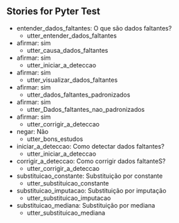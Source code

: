 ## Stories for Pyter Test
* entender_dados_faltantes: O que são dados faltantes?
	 - utter_entender_dados_faltantes
* afirmar: sim
	 - utter_causa_dados_faltantes
* afirmar: sim
	 - utter_iniciar_a_deteccao
* afirmar: sim
	 - utter_visualizar_dados_faltantes
* afirmar: sim
	 - utter_dados_faltantes_padronizados
* afirmar: sim
	 - utter_Dados_faltantes_nao_padronizados
* afirmar: sim
	 - utter_corrigir_a_deteccao
* negar: Não
	 - utter_bons_estudos
* iniciar_a_deteccao: Como detectar dados faltantes?
	 - utter_iniciar_a_deteccao
* corrigir_a_deteccao: Como corrigir dados faltanteS?
	 - utter_corrigir_a_deteccao
* substituicao_constante: Substituição por constante
	 - utter_substituicao_constante
* substituicao_imputacao: Substituição por imputação
	 - utter_substituicao_imputacao
* substituicao_mediana: Substituição por mediana
	 - utter_substituicao_mediana
